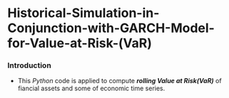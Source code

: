 # Historical-Simulation-in-Conjunction-with-GARCH-Model-for-Value-at-Risk-(VaR)
### Introduction
- This *Python* code is applied to compute __*rolling Value at Risk(VaR)*__ of fiancial assets and some of economic time series.
